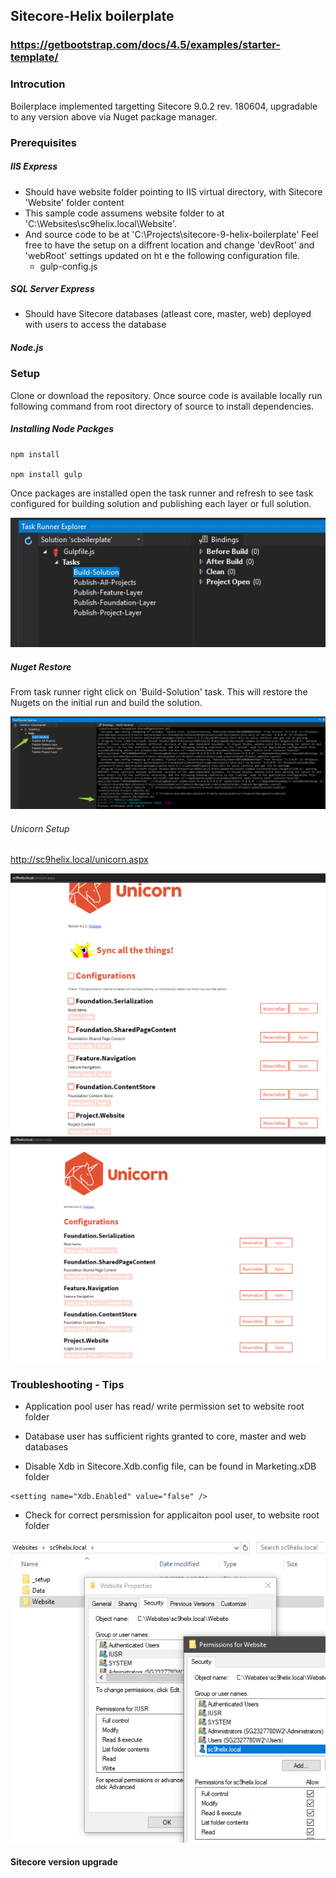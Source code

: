 ## Sitecore-Helix boilerplate  

### https://getbootstrap.com/docs/4.5/examples/starter-template/

### Introcution

Boilerplace implemented targetting Sitecore 9.0.2 rev. 180604, upgradable to any version above via Nuget package manager.

### Prerequisites

##### IIS Express
  * Should have website folder pointing to IIS virtual directory, with Sitecore 'Website' folder content
  * This sample code assumens website folder to at 'C:\Websites\sc9helix.local\Website'. 
  * And source code to be at 'C:\Projects\sitecore-9-helix-boilerplate'
    Feel free to have the setup on a diffrent location and change 'devRoot' and 'webRoot' settings updated on ht e the following configuration file.
    * gulp-config.js

##### SQL Server Express 
  * Should have Sitecore databases (atleast core, master, web) deployed with users to access the database

##### Node.js

### Setup

Clone or download the repository. Once source code is available locally run following command from root directory of source to install dependencies.

##### Installing Node Packges
```
npm install

npm install gulp
```

Once packages are installed open the task runner and refresh to see task configured for building solution and publishing each layer or full solution.

![Task Runner](docs/images/task-runner.png)

##### Nuget Restore

From task runner right click on 'Build-Solution' task. This will restore the Nugets on the initial run and build the solution.

![Build Task Complete](docs/images/build-task-complete.png)



###### Unicorn Setup

http://sc9helix.local/unicorn.aspx

![Unicorn Start Page](docs/images/unicorn-start-page.png)![Uniorn Ready To Sync](docs/images/uniorn-ready-to-sync.png)


### Troubleshooting - Tips

* Application pool user has read/ write permission set to website root folder

* Database user has sufficient rights granted to core, master and web databases

* Disable Xdb in Sitecore.Xdb.config  file, can be found in Marketing.xDB  folder

```
<setting name="Xdb.Enabled" value="false" />
```

* Check for correct persmission for applicaiton pool user, to website root folder

![Webroot Permissions](docs/images/webroot-permissions.png)

#### Sitecore version upgrade